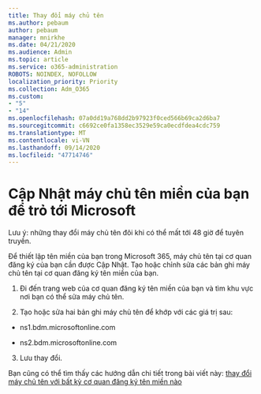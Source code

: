 ```yaml
---
title: Thay đổi máy chủ tên
ms.author: pebaum
author: pebaum
manager: mnirkhe
ms.date: 04/21/2020
ms.audience: Admin
ms.topic: article
ms.service: o365-administration
ROBOTS: NOINDEX, NOFOLLOW
localization_priority: Priority
ms.collection: Adm_O365
ms.custom:
- "5"
- "14"
ms.openlocfilehash: 07a0dd19a768dd2b97923f0ced566b69ca2d6ba7
ms.sourcegitcommit: c6692ce0fa1358ec3529e59ca0ecdfdea4cdc759
ms.translationtype: MT
ms.contentlocale: vi-VN
ms.lasthandoff: 09/14/2020
ms.locfileid: "47714746"
---
```

# <a name="update-your-domain-nameservers-to-point-to-microsoft"></a>Cập Nhật máy chủ tên miền của bạn để trỏ tới Microsoft

Lưu ý: những thay đổi máy chủ tên đôi khi có thể mất tới 48 giờ để tuyên truyền.
  
Để thiết lập tên miền của bạn trong Microsoft 365, máy chủ tên tại cơ quan đăng ký của bạn cần được Cập Nhật. Tạo hoặc chỉnh sửa các bản ghi máy chủ tên tại cơ quan đăng ký tên miền của bạn.
  
1. Đi đến trang web của cơ quan đăng ký tên miền của bạn và tìm khu vực nơi bạn có thể sửa máy chủ tên.
  
2. Tạo hoặc sửa hai bản ghi máy chủ tên để khớp với các giá trị sau:

  - ns1.bdm.microsoftonline.com

  - ns2.bdm.microsoftonline.com

3. Lưu thay đổi.

Bạn cũng có thể tìm thấy các hướng dẫn chi tiết trong bài viết này: [thay đổi máy chủ tên với bất kỳ cơ quan đăng ký tên miền nào](https://docs.microsoft.com/microsoft-365/admin/get-help-with-domains/change-nameservers-at-any-domain-registrar)
  